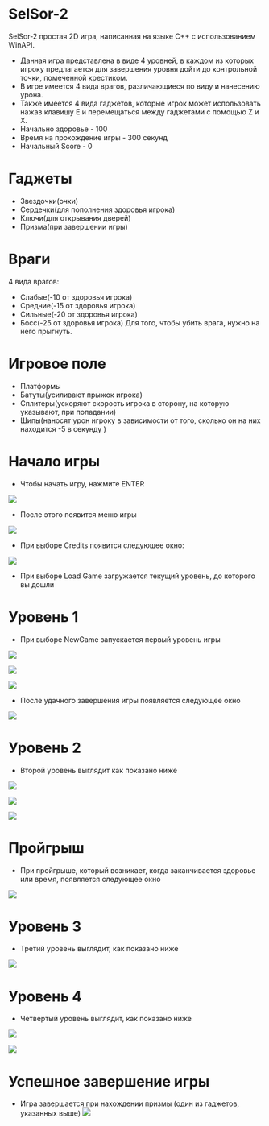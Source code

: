 # SelSor-2

SelSor-2 простая 2D игра, написанная на языке C++ с использованием WinAPI.
- Данная игра представлена в виде 4 уровней, в каждом из которых игроку предлагается для завершения уровня дойти до контрольной точки, помеченной крестиком.
- В игре имеется 4 вида врагов, различающиеся по виду и нанесению урона. 
- Также имеется 4 вида гаджетов, которые игрок может использовать нажав клавишу E и перемещаться между гаджетами с помощью Z и X. 
- Начально здоровье - 100
- Время на прохождение игры - 300 секунд
- Начальный Score - 0
# Гаджеты
- Звездочки(очки)
- Сердечки(для пополнения здоровья игрока)
- Ключи(для открывания дверей)
- Призма(при завершении игры)
# Враги
4 вида врагов:
- Слабые(-10 от здоровья игрока)
- Средние(-15 от здоровья игрока)
- Сильные(-20 от здоровья игрока)
- Босс(-25 от здоровья игрока)
Для того, чтобы убить врага, нужно на него прыгнуть.
# Игровое поле
- Платформы
- Батуты(усиливают прыжок игрока)
- Сплитеры(ускоряют скорость игрока в сторону, на которую указывают, при попадании)
- Шипы(наносят урон игроку в зависимости от того, сколько он на них находится -5 в секунду )
# Начало игры
- Чтобы начать игру, нажмите ENTER

![](images/SplashScreen.bmp)

- После этого появится меню игры

![](images/menu-new.bmp)

- При выборе Credits появится следующее окно:

![](images/Credits.bmp)

- При выборе Load Game загружается текущий уровень, до которого вы дошли

# Уровень 1
- При выборе NewGame запускается первый уровень игры

![](images/11.png)

![](images/1.png)

![](images/2.png)

- После удачного завершения игры появляется следующее окно

![](images/3.png)

# Уровень 2
- Второй уровень выглядит как показано ниже

![](images/4.png)

![](images/6.png)

![](images/7.png)

# Пройгрыш
- При пройгрыше, который возникает, когда заканчивается здоровье или время, появляется следующее окно

![](images/5.png)

# Уровень 3
- Третий уровень выглядит, как показано ниже 

![](images/9.png)

# Уровень 4
- Четвертый уровень выглядит, как показано ниже 

![](images/10.png)

![](images/8.png)

# Успешное завершение игры

- Игра завершается при нахождении призмы (один из гаджетов, указанных выше)
![](images/EndGame.bmp)



